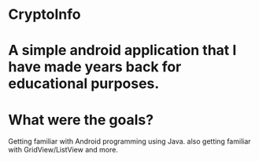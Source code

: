 # CryptoInfo
# A simple android application that I have made years back for educational purposes.
# What were the goals? 
Getting familiar with Android programming using Java. also getting familiar with GridView/ListView and more.

